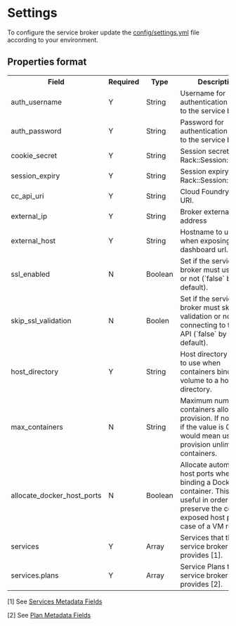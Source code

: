 # Settings

To configure the service broker update the [config/settings.yml](https://github.com/cf-platform-eng/cf-containers-broker/blob/master/config/settings.yml)
file according to your environment.

## Properties format

<table>
  <tr>
    <th>Field</th>
    <th>Required</th>
    <th>Type</th>
    <th>Description</th>
  </tr>
  <tr>
    <td>auth_username</td>
    <td>Y</td>
    <td>String</td>
    <td>Username for authentication access to the service broker.</td>
  </tr>
  <tr>
    <td>auth_password</td>
    <td>Y</td>
    <td>String</td>
    <td>Password for authentication access to the service broker.</td>
  </tr>
  <tr>
    <td>cookie_secret</td>
    <td>Y</td>
    <td>String</td>
    <td>Session secret key for Rack::Session::Cookie.</td>
  </tr>
  <tr>
    <td>session_expiry</td>
    <td>Y</td>
    <td>String</td>
    <td>Session expiry for Rack::Session::Cookie.</td>
  </tr>
  <tr>
    <td>cc_api_uri</td>
    <td>Y</td>
    <td>String</td>
    <td>Cloud Foundry API URI.</td>
  </tr>
  <tr>
    <td>external_ip</td>
    <td>Y</td>
    <td>String</td>
    <td>Broker external IP address</td>
  </tr>
  <tr>
    <td>external_host</td>
    <td>Y</td>
    <td>String</td>
    <td>Hostname to use when exposing the dashboard url.</td>
  </tr>
  <tr>
    <td>ssl_enabled</td>
    <td>N</td>
    <td>Boolean</td>
    <td>Set if the service broker must use SSL or not (`false` by default).</td>
  </tr>
  <tr>
    <td>skip_ssl_validation</td>
    <td>N</td>
    <td>Boolen</td>
    <td>Set if the service broker must skip SSL validation or not when connecting to the CC API (`false` by
    default).</td>
  </tr>
  <tr>
    <td>host_directory</td>
    <td>Y</td>
    <td>String</td>
    <td>Host directory prefix to use when containers bind a volume to a host directory.</td>
  </tr>
  <tr>
    <td>max_containers</td>
    <td>N</td>
    <td>String</td>
    <td>Maximum number of containers allowed to provision. If not set or if the value is 0, it would mean users can
    provision unlimited containers.</td>
  </tr>
  <tr>
    <td>allocate_docker_host_ports</td>
    <td>N</td>
    <td>Boolean</td>
    <td>Allocate automatically host ports when binding a Docker container. This is useful in order to preserve the container exposed host ports in case of a VM restart.</td>
  </tr>
  <tr>
    <td>services</td>
    <td>Y</td>
    <td>Array</td>
    <td>Services that the service broker provides [1].</td>
  </tr>
  <tr>
    <td>services.plans</td>
    <td>Y</td>
    <td>Array</td>
    <td>Service Plans that the service broker provides [2].</td>
  </tr>
</table>

[1] See [Services Metadata Fields](http://docs.cloudfoundry.org/services/catalog-metadata.html#services-metadata-fields)

[2] See [Plan Metadata Fields](http://docs.cloudfoundry.org/services/catalog-metadata.html#plan-metadata-fields)
